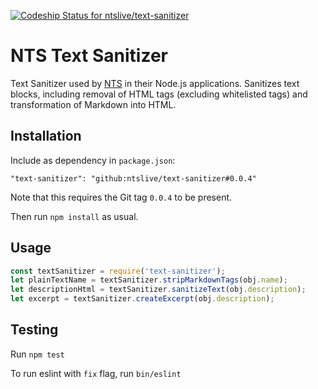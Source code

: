 [ ![Codeship Status for ntslive/text-sanitizer](https://app.codeship.com/projects/eb4a67e0-be67-0135-79fa-7a3b297a5cf0/status?branch=master)](https://app.codeship.com/projects/259879)

# NTS Text Sanitizer

Text Sanitizer used by [NTS](https://www.nts.live) in their Node.js applications.
Sanitizes text blocks, including removal of HTML tags (excluding whitelisted tags) and transformation of Markdown into HTML.

## Installation

Include as dependency in `package.json`:

`"text-sanitizer": "github:ntslive/text-sanitizer#0.0.4"`

Note that this requires the Git tag `0.0.4` to be present.

Then run `npm install` as usual.

## Usage

```Javascript
const textSanitizer = require('text-sanitizer');
let plainTextName = textSanitizer.stripMarkdownTags(obj.name);
let descriptionHtml = textSanitizer.sanitizeText(obj.description);
let excerpt = textSanitizer.createExcerpt(obj.description);
```

## Testing

Run `npm test`

To run eslint with `fix` flag, run `bin/eslint`
